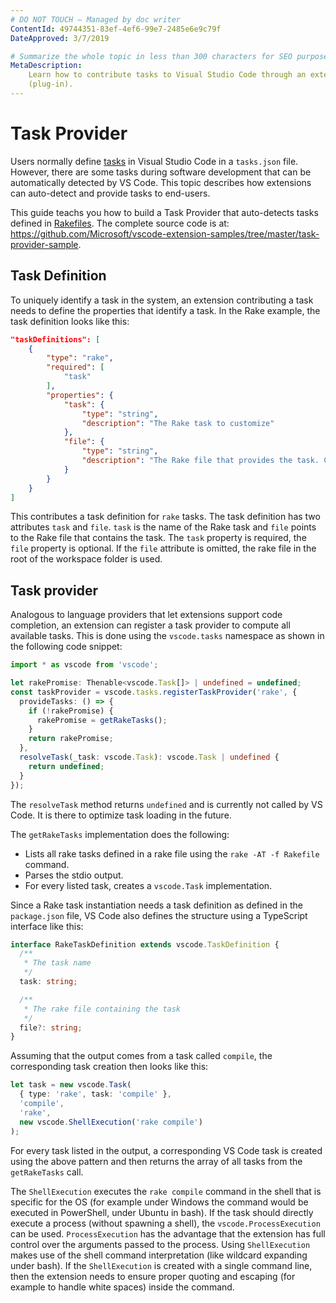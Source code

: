 ```yaml
---
# DO NOT TOUCH — Managed by doc writer
ContentId: 49744351-83ef-4ef6-99e7-2485e6e9c79f
DateApproved: 3/7/2019

# Summarize the whole topic in less than 300 characters for SEO purpose
MetaDescription:
    Learn how to contribute tasks to Visual Studio Code through an extension
    (plug-in).
---
```


# Task Provider

Users normally define [tasks](/docs/editor/tasks) in Visual Studio Code in a
`tasks.json` file. However, there are some tasks during software development
that can be automatically detected by VS Code. This topic describes how
extensions can auto-detect and provide tasks to end-users.

This guide teachs you how to build a Task Provider that auto-detects tasks
defined in [Rakefiles](https://ruby.github.io/rake/). The complete source code
is at:
https://github.com/Microsoft/vscode-extension-samples/tree/master/task-provider-sample.

## Task Definition

To uniquely identify a task in the system, an extension contributing a task
needs to define the properties that identify a task. In the Rake example, the
task definition looks like this:

```json
"taskDefinitions": [
    {
        "type": "rake",
        "required": [
            "task"
        ],
        "properties": {
            "task": {
                "type": "string",
                "description": "The Rake task to customize"
            },
            "file": {
                "type": "string",
                "description": "The Rake file that provides the task. Can be omitted."
            }
        }
    }
]
```

This contributes a task definition for `rake` tasks. The task definition has two
attributes `task` and `file`. `task` is the name of the Rake task and `file`
points to the Rake file that contains the task. The `task` property is required,
the `file` property is optional. If the `file` attribute is omitted, the rake
file in the root of the workspace folder is used.

## Task provider

Analogous to language providers that let extensions support code completion, an
extension can register a task provider to compute all available tasks. This is
done using the `vscode.tasks` namespace as shown in the following code snippet:

```ts
import * as vscode from 'vscode';

let rakePromise: Thenable<vscode.Task[]> | undefined = undefined;
const taskProvider = vscode.tasks.registerTaskProvider('rake', {
  provideTasks: () => {
    if (!rakePromise) {
      rakePromise = getRakeTasks();
    }
    return rakePromise;
  },
  resolveTask(_task: vscode.Task): vscode.Task | undefined {
    return undefined;
  }
});
```

The `resolveTask` method returns `undefined` and is currently not called by VS
Code. It is there to optimize task loading in the future.

The `getRakeTasks` implementation does the following:

-   Lists all rake tasks defined in a rake file using the `rake -AT -f Rakefile`
    command.
-   Parses the stdio output.
-   For every listed task, creates a `vscode.Task` implementation.

Since a Rake task instantiation needs a task definition as defined in the
`package.json` file, VS Code also defines the structure using a TypeScript
interface like this:

```typescript
interface RakeTaskDefinition extends vscode.TaskDefinition {
  /**
   * The task name
   */
  task: string;

  /**
   * The rake file containing the task
   */
  file?: string;
}
```

Assuming that the output comes from a task called `compile`, the corresponding
task creation then looks like this:

```typescript
let task = new vscode.Task(
  { type: 'rake', task: 'compile' },
  'compile',
  'rake',
  new vscode.ShellExecution('rake compile')
);
```

For every task listed in the output, a corresponding VS Code task is created
using the above pattern and then returns the array of all tasks from the
`getRakeTasks` call.

The `ShellExecution` executes the `rake compile` command in the shell that is
specific for the OS (for example under Windows the command would be executed in
PowerShell, under Ubuntu in bash). If the task should directly execute a process
(without spawning a shell), the `vscode.ProcessExecution` can be used.
`ProcessExecution` has the advantage that the extension has full control over
the arguments passed to the process. Using `ShellExecution` makes use of the
shell command interpretation (like wildcard expanding under bash). If the
`ShellExecution` is created with a single command line, then the extension needs
to ensure proper quoting and escaping (for example to handle white spaces)
inside the command.
